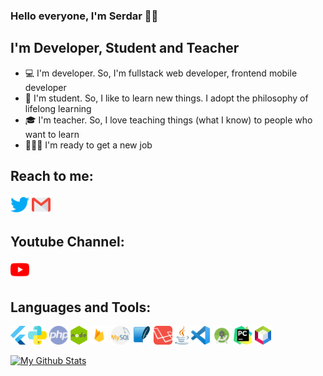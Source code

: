 ### Hello everyone, I'm Serdar 👋🏻

## I'm Developer, Student and Teacher
- 💻 I'm developer. So, I'm fullstack web developer, frontend mobile developer
- 📖 I'm student. So, I like to learn new things. I adopt the philosophy of lifelong learning
- 🎓 I'm teacher. So, I love teaching things (what I know) to people who want to learn
- 🏋🏻‍♂️ I'm ready to get a new job

## Reach to me:
[<img src="https://github.com/serdarpolat/serdarpolat/blob/master/twitter.png" width="30">](https://www.twitter.com/serdarplt_)
[<img src="https://github.com/serdarpolat/serdarpolat/blob/master/gmail.png" width="30">](mailto:serdar.plt21@gmail.com)

## Youtube Channel:
[<img src="https://github.com/serdarpolat/serdarpolat/blob/master/youtube.png" height="30">](https://www.youtube.com/channel/UCcGkVD4b22EOGSDdnnJ2QkA?view_as=subscriber)


## Languages and Tools:
<img src="https://github.com/serdarpolat/serdarpolat/blob/master/flutter.png" height="30"> <img src="https://github.com/serdarpolat/serdarpolat/blob/master/python.png" height="30"> <img src="https://github.com/serdarpolat/serdarpolat/blob/master/php.png" height="30"> <img src="https://github.com/serdarpolat/serdarpolat/blob/master/nodejs.png" height="30"> <img src="https://github.com/serdarpolat/serdarpolat/blob/master/firebase.png" height="30"> <img src="https://github.com/serdarpolat/serdarpolat/blob/master/mysql.png" height="30"> <img src="https://github.com/serdarpolat/serdarpolat/blob/master/sqlite.png" height="30"> <img src="https://github.com/serdarpolat/serdarpolat/blob/master/laravel.png" height="30"> <img src="https://github.com/serdarpolat/serdarpolat/blob/master/java.png" height="30"> <img src="https://github.com/serdarpolat/serdarpolat/blob/master/vscode.png" height="30"> <img src="https://github.com/serdarpolat/serdarpolat/blob/master/android_studio.png" height="30"> <img src="https://github.com/serdarpolat/serdarpolat/blob/master/pycharm.png" height="30"> <img src="https://github.com/serdarpolat/serdarpolat/blob/master/netbeans.png" height="30">

[![My Github Stats](https://github-readme-stats.vercel.app/api?username=serdarpolat&show_icons=true)](https://github.com/serdarpolat/github-readme-stats)